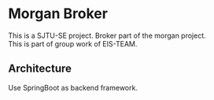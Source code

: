 # Morgan Broker 
This is a SJTU-SE project. Broker part of the morgan project.  
This is part of group work of EIS-TEAM.  

## Architecture  
Use SpringBoot as backend framework.